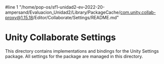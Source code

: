 #line 1 "/home/pop-os/sf1-unidad2-ev-2022-20-ampersand/Evaluacion_Unidad2/Library/PackageCache/com.unity.collab-proxy@1.15.18/Editor/Collaborate/Settings/README.md"
# Unity Collaborate Settings
This directory contains implementations and bindings for the Unity Settings package. All settings for the package are managed in this directory.
